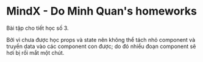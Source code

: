 # MindX - Do Minh Quan's homeworks

Bài tập cho tiết học số 3.

Bởi vì chưa được học props và state nên không thể tách nhỏ component và truyền data vào các component con được; do đó nhiều đoạn component sẽ hơi bị rối mắt một chút.

